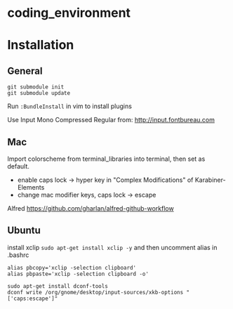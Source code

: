 coding_environment
==================

# Installation

## General
```
git submodule init
git submodule update
```
Run `:BundleInstall` in vim to install plugins

Use Input Mono Compressed Regular from: http://input.fontbureau.com

## Mac

Import colorscheme from terminal_libraries into terminal, then set as default.

- enable caps lock -> hyper key in "Complex Modifications" of Karabiner-Elements
- change mac modifier keys, caps lock -> escape

Alfred
https://github.com/gharlan/alfred-github-workflow

## Ubuntu

install xclip `sudo apt-get install xclip -y` and then uncomment alias in .bashrc
```
alias pbcopy='xclip -selection clipboard'
alias pbpaste='xclip -selection clipboard -o'
```

```
sudo apt-get install dconf-tools
dconf write /org/gnome/desktop/input-sources/xkb-options "['caps:escape']"
```

